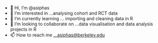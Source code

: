 - 👋 Hi, I’m @asiphas
- 👀 I’m interested in ...analysing cohort and RCT data
- 🌱 I’m currently learning ... importing and cleaning data in R
- 💞️ I’m looking to collaborate on ...data visualisation and data analysis projects in R
- 📫 How to reach me ...asiphas@berkeley.edu

<!---
asiphas/asiphas is a ✨ special ✨ repository because its `README.md` (this file) appears on your GitHub profile.
You can click the Preview link to take a look at your changes.
--->
